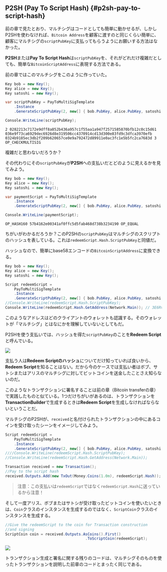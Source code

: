 ## P2SH \(Pay To Script Hash\) {#p2sh-pay-to-script-hash}

前の章で見たとおり、マルチシグはコードとしても簡単に動かせるが、しかしP2SHを使わなければ、`Bitcoin Address`を顧客に渡すのと同じくらい簡単に、顧客にマルチシグの`scriptPubKey`に支払ってもらうようにお願いする方法はなかった。

**P2SH**または**Pay To Script Hash**は`scriptPubKey`を、それがどれだけ複雑だとしても、簡単な`BitcoinScriptAddress`に表現する方法である。

前の章ではこのマルチシグをこのように作っていた。

```cs
Key bob = new Key();
Key alice = new Key();
Key satoshi = new Key();

var scriptPubKey = PayToMultiSigTemplate
    .Instance
    .GenerateScriptPubKey(2, new[] { bob.PubKey, alice.PubKey, satoshi.PubKey });

Console.WriteLine(scriptPubKey);
```

```
2 0282213c7172e9dff8a852b436a957c1f55aa1a947f2571585870bfb12c0c15d61 036e9f73ca6929dec6926d8e319506cc4370914cd13d300e83fd9c3dfca3970efb 0324b9185ec3db2f209b620657ce0e9a792472d89911e0ac3fc1e5b5fc2ca7683d 3 OP_CHECKMULTISIG
```

複雑だと思わないだろうか？

その代わりにその`scriptPubKey`が**P2SH**への支払いだとどのように見えるかを見てみよう。

```cs
Key bob = new Key();
Key alice = new Key();
Key satoshi = new Key();

var paymentScript = PayToMultiSigTemplate
    .Instance
    .GenerateScriptPubKey(2, new[] { bob.PubKey, alice.PubKey, satoshi.PubKey }).PaymentScript;

Console.WriteLine(paymentScript);
```

```
OP_HASH160 57b4162e00341af0ffc5d5fab468d738b3234190 OP_EQUAL
```

ちがいがわかるだろうか？このP2SHの`scriptPubKey`はマルチシグのスクリプトのハッシュを表している。これは`redeemScript.Hash.ScriptPubKey`と同値だ。

ハッシュなので、簡単にbase58エンコードの`BitcoinScriptAddress`に変換できる。

```cs
Key bob = new Key();
Key alice = new Key();
Key satoshi = new Key();

Script redeemScript =
    PayToMultiSigTemplate
    .Instance
    .GenerateScriptPubKey(2, new[] { bob.PubKey, alice.PubKey, satoshi.PubKey });
//Console.WriteLine(redeemScript.Hash.ScriptPubKey);
Console.WriteLine(redeemScript.Hash.GetAddress(Network.Main)); // 3E6RvwLNfkH6PyX3bqoVGKzrx2AqSJFhjo
```

このようなアドレスはどのクライアントのウォレットも認識する。そのウォレットが「マルチシグ」とはなにかを理解していないとしてもだ。

P2SHを使う支払いでは、ハッシュを得た`scriptPubKey`のことを**Redeem Script**と呼んでいる。

![](../assets/RedeemScript.png)

支払う人は**Redeem Scriptのハッシュ**についてだけ知っていれば良いから、**Redeem Script**を知ることはない。だから今のケースでは支払い者はボブ、サトシまたはアリスのマルチシグに対してビットコインを送金したことさえ知らないのだ。

このようなトランザクションに署名することは前の章（Bitcoin transferの章）で実践したものと似ている。1つだけちがいがあるのは、トランザクションを**TransactionBuilder**で生成するときは**Redeem Script**を生成しなければならないということだ。

マルチシグのP2SHが、`received`と名付けられたトランザクションの中にあるコインを受け取ったシーンをイメージしてみよう。

```cs
Script redeemScript =
    PayToMultiSigTemplate
    .Instance
    .GenerateScriptPubKey(2, new[] { bob.PubKey, alice.PubKey, satoshi.PubKey });
////Console.WriteLine(redeemScript.Hash.ScriptPubKey);
//Console.WriteLine(redeemScript.Hash.GetAddress(Network.Main));

Transaction received = new Transaction();
//Pay to the script hash
received.Outputs.Add(new TxOut(Money.Coins(1.0m), redeemScript.Hash));
```

> 注意：この支払いは`redeemScript`ではなく`redeemScript.Hash`に送っているから注意！

そして一度アリス、ボブまたはサトシが受け取ったビットコインを使いたいときは、`Coin`クラスのインスタンスを生成するのではなく、`ScriptCoin`クラスのインスタンスを生成する。

```cs
//Give the redeemScript to the coin for Transaction construction
//and signing
ScriptCoin coin = received.Outputs.AsCoins().First()
                                    .ToScriptCoin(redeemScript);
```

![](../assets/ScriptCoin.png)

トランザクション生成と署名に関する残りのコードは、マルチシグそのものを使ったトランザクションを説明した前章のコードとまったく同じである。

